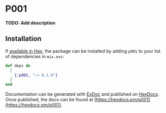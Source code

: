 # P001

**TODO: Add description**

## Installation

If [available in Hex](https://hex.pm/docs/publish), the package can be installed
by adding `p001` to your list of dependencies in `mix.exs`:

```elixir
def deps do
  [
    {:p001, "~> 0.1.0"}
  ]
end
```

Documentation can be generated with [ExDoc](https://github.com/elixir-lang/ex_doc)
and published on [HexDocs](https://hexdocs.pm). Once published, the docs can
be found at [https://hexdocs.pm/p001](https://hexdocs.pm/p001).

